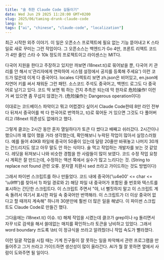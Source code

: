 ```yaml
---
title: "술 취한 Claude Code 길들이기"
date: Wed Jun 29 2025 11:28:00 GMT+0200
slug: 2025/06/taming-drunk-claude-code
lang: ko
tags: ["ai", "chinese", "claude-code", "localization"]
---
```


최근 시작한 외주 이야기. 이 일은 오픈소스 프로젝트에 필요 없는 기능 뜯어내고 K 스타일로 새로 꾸미는 그런 작업이다. 그 오픈소스는 백엔드가 Go 4만, 프론트 리액트 코드가 4만 줄인 스타 수 10k 정도의 프로젝트이고 라이센스는 MIT다. 

다국어 지원을 한다고 주장하고 있지만 까보면 i18next.t()로 묶어놨을 뿐, 다국어 키 관리를 안 해서 t('관리자에게 연락하여 시스템 설정에서 공지를 등록해 주세요') 이런 코드가 많은데 이게 다 중국어다. locales 디렉토리 보면 zh.json은 비어있고, en.json에 자연어 키를 써서 채워둔 그런 패턴. 소스코드 주석도 중국어고, 백엔드 로그도 다 중국어로 남기고 있다. 코드 딱 보면 뭐 하는 건지 추측은 되는데 막 한자로 危险操作! 이런 거 써 있으면 좀 무섭지 않겠는가. (危险操作는 Dangerous operation이다)

이대로는 코드베이스 파악이고 뭐고 어렵겠다 싶어서 Claude Code한테 8만 라인 전부 다 뒤져서 중국어를 싹 다 한국어로 번역하고, t()로 묶어둔 거 있으면 그것도 다 풀어버리고 i18next 의존성도 없애라고 했다.

그렇게 클코는 2시간 동안 혼자 열일하다가 토큰 다 썼다고 배째고 쉬러갔다. 2시간이나 했으니까 꽤 많이 했을 거라 생각했는데, 확인해보니 누락된 작업이 많아서 실망스러웠다. 예를 들어 40KB 파일에 중국어 50줄이 있는데 달랑 20줄만 바꿔놓고 나머지 30개는 건드리지도 않고 아무 말도 안 하는 식이다. 술 먹고 작업하는 개발자를 보는 것 같았다. 레딧을 뒤져보니 나와 비슷한 경험을 한 사람들이 많이 보였다. 코드 수정 작업 요청 시 계획은 잘 만드는데, 수정하는 액션 쪽에서 실수가 많고 느리다는 것. (String to replace not found 관련 오류. 문자열 치환시 sed 쓰라고 가이드하는 것도 방법이다) 

그래서 파이썬 스크립트를 하나 만들었다. 코드 내에 중국어('\u4e00' <= char <= '\u9fff')를 찾아서 1) 파일 경로와 2) 해당 파일 내 중국어가 포함된 줄 번호와 텍스트를 표시하는 간단한 스크립트다. 이 스크립트 주면서 "야, 너 뻘짓하지 말고 이 스크립트 계속 돌려서 여기서 표시한 파일 속 중국어만 번역해라. 이 스크립트가 더 이상 중국어 없다고 할 때까지 계속해" 하니까 30분만에 훨씬 더 많은 일을 해냈다. 이 파이썬 스크립트도 Claude Code로 만들긴 했다.

그다음에는 i18next.t() 이슈. t() 해체 작업을 시켰는데 클코가 grep이나 rg 돌리면서 자꾸 t(로 검색을 해서 쓸데없는 매치를 확인하느라 토큰을 낭비하고 있었다. 그래서 word boundary 쓰도록 \bt( 이 정규식을 쓰라고 알려줬더니 작업 속도가 빨라졌다.

이런 일괄 작업을 시킬 때는 기계 친구들이 잘 못하는 일을 파악해서 관련 프로그램을 만들어주고 그거 쓰라고 가이드하면 생산성이 많이 올라간다. AI가 뭘 잘 못하면 옆에서 사람이 도와주면 될 일이다.
